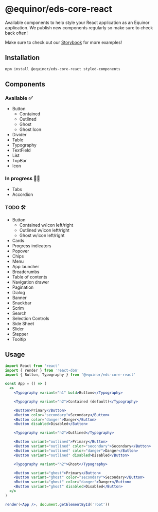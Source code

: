 # @equinor/eds-core-react

Available components to help style your React application as an Equinor application. We publish new components regularly so make sure to check back often!

Make sure to check out our [Storybook](https://eds-storybook-react.azurewebsites.net/) for more examples!

## Installation

```sh
npm install @equinor/eds-core-react styled-components
```

## Components

### Available ✅

- Button
  - Contained
  - Outlined
  - Ghost
  - Ghost Icon
- Divider
- Table
- Typography
- TextField
- List
- TopBar
- Icon
  
### In progress 👷‍♀️

- Tabs
- Accordion

### TODO 🛠️

- Button
  - Contained w/icon left/right 
  - Outlined w/icon left/right
  - Ghost w/icon left/right
- Cards
- Progress indicators
- Popover
- Chips
- Menu
- App launcher
- Breadcrumbs
- Table of contents
- Navigation drawer
- Pagination
- Dialog
- Banner
- Snackbar
- Scrim
- Search
- Selection Controls
- Side Sheet
- Slider
- Stepper
- Tooltip

## Usage

```jsx
import React from 'react'
import { render } from 'react-dom'
import { Button, Typography } from '@equinor/eds-core-react'

const App = () => (
  <>
    <Typography variant="h1" bold>Buttons</Typography>

    <Typography variant="h2">Contained (default)</Typography>

    <Button>Primary</Button>
    <Button color="secondary">Secondary</Button>
    <Button color="danger">Danger</Button>
    <Button disabled>Disabled</Button>

    <Typography variant="h2">Outlined</Typography>

    <Button variant="outlined">Primary</Button>
    <Button variant="outlined" color="secondary">Secondary</Button>
    <Button variant="outlined" color="danger">Danger</Button>
    <Button variant="outlined" disabled>Disabled</Button>

    <Typography variant="h2">Ghost</Typography>

    <Button variant="ghost">Primary</Button>
    <Button variant="ghost" color="secondary">Secondary</Button>
    <Button variant="ghost" color="danger">Danger</Button>
    <Button variant="ghost" disabled>Disabled</Button>
  </>
)

render(<App />, document.getElementById('root'))
```
